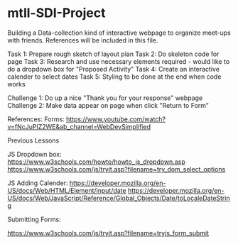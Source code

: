 # mtll-SDI-Project

Building a Data-collection kind of interactive webpage to organize meet-ups with friends.
References will be included in this file.

Task 1: Prepare rough sketch of layout plan
Task 2: Do skeleton code for page
Task 3: Research and use necessary elements required - would like to do a dropdown box for "Proposed Activity"
Task 4: Create an interactive calender to select dates
Task 5: Styling to be done at the end when code works

Challenge 1: Do up a nice "Thank you for your response" webpage
Challenge 2: Make data appear on page when click "Return to Form"

References:
Forms: https://www.youtube.com/watch?v=fNcJuPIZ2WE&ab_channel=WebDevSimplified

Previous Lessons

JS Dropdown box: 
https://www.w3schools.com/howto/howto_js_dropdown.asp
https://www.w3schools.com/js/tryit.asp?filename=try_dom_select_options

JS Adding Calender:
https://developer.mozilla.org/en-US/docs/Web/HTML/Element/input/date
https://developer.mozilla.org/en-US/docs/Web/JavaScript/Reference/Global_Objects/Date/toLocaleDateString

Submitting Forms:

https://www.w3schools.com/js/tryit.asp?filename=tryjs_form_submit